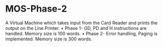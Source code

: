 # MOS-Phase-2

A Virtual Machine which takes input from the Card Reader and prints the output on the Line Printer.
•	Phase 1- GD, PD and H instructions are handled. Memory size is 100 words.
•	Phase 2- Error handling, Paging is implemented. Memory size is 300 words.
